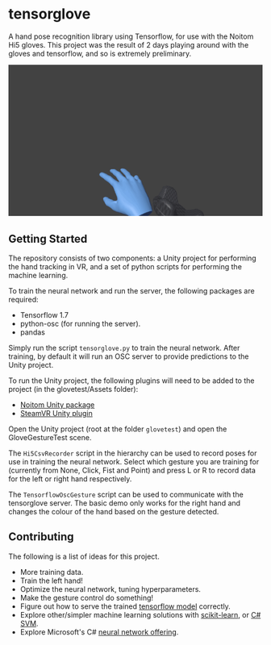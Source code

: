 # tensorglove
A hand pose recognition library using Tensorflow, for use with the Noitom Hi5 gloves. 
This project was the result of 2 days playing around with the gloves and tensorflow, and so is extremely preliminary. 

![Alt Text](images/tensorglove_v0.1.gif)

## Getting Started

The repository consists of two components: a Unity project for performing the hand tracking in VR, and a set of python scripts for performing
the machine learning. 

To train the neural network and run the server, the following packages are required:

* Tensorflow 1.7
* python-osc (for running the server). 
* pandas 

Simply run the script `tensorglove.py` to train the neural network. After training, by default it will run an OSC server to provide predictions
to the Unity project. 

To run the Unity project, the following plugins will need to be added to the project (in the glovetest/Assets folder): 

* [Noitom Unity package](https://hi5vrglove.com/downloads)
* [SteamVR Unity plugin](https://assetstore.unity.com/packages/templates/systems/steamvr-plugin-32647) 

Open the Unity project (root at the folder `glovetest`) and open the GloveGestureTest scene. 

The `Hi5CsvRecorder` script in the hierarchy can be used to record poses for use in training the neural network. Select which gesture you 
are training for (currently from None, Click, Fist and Point) and press L or R to record data for the left or right hand respectively. 

The `TensorflowOscGesture` script can be used to communicate with the tensorglove server. The basic demo only works for the right hand and 
changes the colour of the hand based on the gesture detected.  

## Contributing 

The following is a list of ideas for this project.

* More training data. 
* Train the left hand! 
* Optimize the neural network, tuning hyperparameters. 
* Make the gesture control do something!
* Figure out how to serve the trained [tensorflow model](https://www.tensorflow.org/serving/serving_basic) correctly. 
* Explore other/simpler machine learning solutions with [scikit-learn](http://scikit-learn.org/stable/auto_examples/classification/plot_classifier_comparison.html), or [C# SVM](https://github.com/ccerhan/LibSVMsharp).
* Explore Microsoft's C# [neural network offering](https://docs.microsoft.com/en-us/cognitive-toolkit/using-cntk-with-csharp). 
